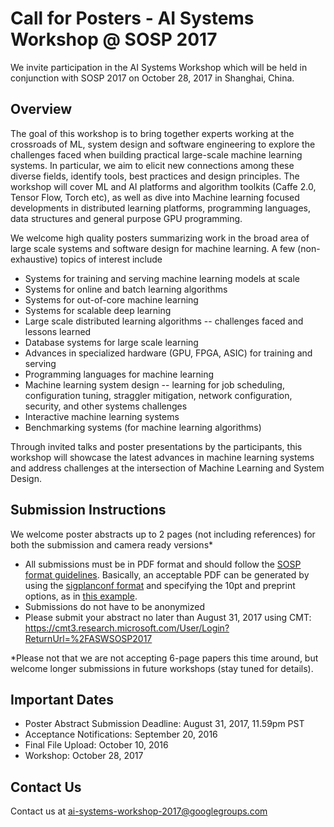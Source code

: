 # Call for Posters - AI Systems Workshop @ SOSP 2017
We invite participation in the AI Systems Workshop which will be held in conjunction with SOSP 2017 on October 28, 2017 in Shanghai, China.
## Overview
 
The goal of this workshop is to bring together experts working at the crossroads of ML, system design and software engineering to explore the challenges faced when building practical large-scale machine learning systems. In particular, we aim to elicit new connections among these diverse fields, identify tools, best practices and design principles. The workshop will cover ML and AI platforms and algorithm toolkits (Caffe 2.0, Tensor Flow, Torch etc), as well as dive into Machine learning focused developments in distributed learning platforms, programming languages, data structures and general purpose GPU programming.
 
We welcome high quality posters summarizing work in the broad area of large scale systems and software design for machine learning.   A few (non-exhaustive) topics of interest include
* Systems for training and serving machine learning models at scale
* Systems for online and batch learning algorithms
* Systems for out-of-core machine learning
* Systems for scalable deep learning
* Large scale distributed learning algorithms -- challenges faced and lessons learned
* Database systems for large scale learning
* Advances in specialized hardware (GPU, FPGA, ASIC) for training and serving
* Programming languages for machine learning
* Machine learning system design -- learning for job scheduling, configuration tuning, straggler mitigation, network configuration, security, and other systems challenges
* Interactive machine learning systems
* Benchmarking systems (for machine learning algorithms)
 
Through invited talks and poster presentations by the participants, this workshop will showcase the latest advances in machine learning systems and address challenges at the intersection of Machine Learning and System Design.
## Submission Instructions
We welcome poster abstracts up to 2 pages (not including references) for both the submission and camera ready versions*
* All submissions must be in PDF format and should follow the [SOSP format guidelines](https://www.sigops.org/sosp/sosp17/submission-rules.html). Basically, an acceptable PDF can be generated by using the [sigplanconf format](http://www.sigplan.org/Resources/Author/#sigplanconf-format) and specifying the 10pt and preprint options, as in [this example](http://www.eecs.umich.edu/~pmchen/sosp/sosp17-template.tex).
* Submissions do not have to be anonymized
* Please submit your abstract no later than August 31, 2017 using CMT: <https://cmt3.research.microsoft.com/User/Login?ReturnUrl=%2FASWSOSP2017>

*Please not that we are not accepting 6-page papers this time around, but welcome longer submissions in future workshops (stay tuned for details).
## Important Dates
* Poster Abstract Submission Deadline: August 31, 2017, 11.59pm PST
* Acceptance Notifications: September 20, 2016
* Final File Upload: October 10, 2016
* Workshop: October 28, 2017
## Contact Us
Contact us at ai-systems-workshop-2017@googlegroups.com 
